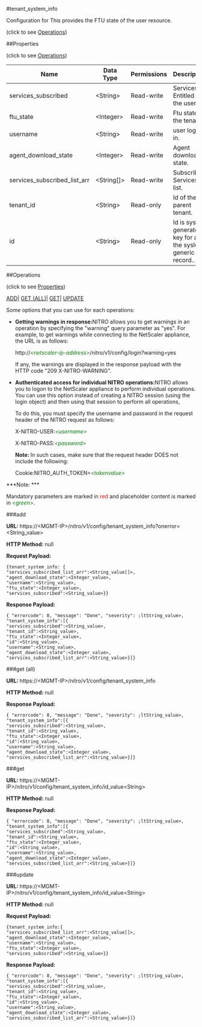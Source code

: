 #tenant_system_info



Configuration for This provides the FTU state of the user resource.

<span>(click to see [Operations](#operations))</span>



##Properties 

<span>(click to see [Operations](#operations))</span>





<table><thead><tr><th>Name</th><th>Data Type</th><th>Permissions</th><th>Description</th></tr></thead><tbody><tr><td>services_subscribed</td><td>&lt;String></td><td>Read-write</td><td>Services Entitled By the user.</td></tr><tr><td>ftu_state</td><td>&lt;Integer></td><td>Read-write</td><td>Ftu state of the tenant.</td></tr><tr><td>username</td><td>&lt;String></td><td>Read-write</td><td>user logged in.</td></tr><tr><td>agent_download_state</td><td>&lt;Integer></td><td>Read-write</td><td>Agent download state.</td></tr><tr><td>services_subscribed_list_arr</td><td>&lt;String[]></td><td>Read-write</td><td>Subscribed Services list.</td></tr><tr><td>tenant_id</td><td>&lt;String></td><td>Read-only</td><td>Id of the parent tenant.</td></tr><tr><td>id</td><td>&lt;String></td><td>Read-only</td><td>Id is system generated key for all the syslog generic record..</td></tr></tbody></table>

##Operations 

<span>(click to see [Properties](#properties))</span>





[ADD](#add)| [GET (ALL)](#get-all)| [GET](#get)| [UPDATE](#update)





Some options that you can use for each operations:

<ul><li><p><b>Getting warnings in response:</b>NITRO allows you to get warnings in an operation by specifying the "warning" query parameter as "yes". For example, to get warnings while connecting to the NetScaler appliance, the URL is as follows:</p><p>http://<span style="color:green;font-style:italic;">&lt;netscaler-ip-address&gt;</span>/nitro/v1/config/login?warning=yes</p><p>If any, the warnings are displayed in the response payload with the HTTP code "209 X-NITRO-WARNING".</p></li><li><p><b>Authenticated access for individual NITRO operations:</b>NITRO allows you to logon to the NetScaler appliance to perform individual operations. You can use this option instead of creating a NITRO session (using the login object) and then using that session to perform all operations,</p><p>To do this, you must specify the username and password in the request header of the NITRO request as follows:</p><p>X-NITRO-USER:<span style="color:green;font-style:italic;">&lt;username&gt;</span></p><p>X-NITRO-PASS:<span style="color:green;font-style:italic;">&lt;password&gt;</span></p><p><b>Note: </b>In such cases, make sure that the request header DOES not include the following:</p><p>Cookie:NITRO_AUTH_TOKEN=<span style="color:green;font-style:italic;">&lt;tokenvalue&gt;</span></p></li></ul>







***Note: *** 

Mandatory parameters are marked in <span style="color:#FF0000;">red</span> and placeholder content is marked in <span style="color:green;font-style:italic">&lt;green&gt;</span>.



###add







<b>URL: </b>https://&lt;MGMT-IP&gt;/nitro/v1/config/tenant_system_info?onerror=&lt;String_value&gt;

<b>HTTP Method: </b>null

<b>Request Payload: </b>
```
{tenant_system_info: {
"services_subscribed_list_arr":<String_value[]>,
"agent_download_state":<Integer_value>,
"username":<String_value>,
"ftu_state":<Integer_value>,
"services_subscribed":<String_value>}}
```

<b>Response Payload: </b>
```
{ "errorcode": 0, "message": "Done", "severity": ;ltString_value>, "tenant_system_info":[{
"services_subscribed":<String_value>,
"tenant_id":<String_value>,
"ftu_state":<Integer_value>,
"id":<String_value>,
"username":<String_value>,
"agent_download_state":<Integer_value>,
"services_subscribed_list_arr":<String_value>}]}
```







###get (all)







<b>URL: </b>https://&lt;MGMT-IP&gt;/nitro/v1/config/tenant_system_info

<b>HTTP Method: </b>null

<b>Response Payload: </b>
```
{ "errorcode": 0, "message": "Done", "severity": ;ltString_value>, "tenant_system_info":[{
"services_subscribed":<String_value>,
"tenant_id":<String_value>,
"ftu_state":<Integer_value>,
"id":<String_value>,
"username":<String_value>,
"agent_download_state":<Integer_value>,
"services_subscribed_list_arr":<String_value>}]}
```







###get







<b>URL: </b>https://&lt;MGMT-IP&gt;/nitro/v1/config/tenant_system_info/id_value&lt;String&gt;

<b>HTTP Method: </b>null

<b>Response Payload: </b>
```
{ "errorcode": 0, "message": "Done", "severity": ;ltString_value>, "tenant_system_info":[{
"services_subscribed":<String_value>,
"tenant_id":<String_value>,
"ftu_state":<Integer_value>,
"id":<String_value>,
"username":<String_value>,
"agent_download_state":<Integer_value>,
"services_subscribed_list_arr":<String_value>}]}
```







###update







<b>URL: </b>https://&lt;MGMT-IP&gt;/nitro/v1/config/tenant_system_info/id_value&lt;String&gt;

<b>HTTP Method: </b>null

<b>Request Payload: </b>
```
{tenant_system_info:{
"services_subscribed_list_arr":<String_value[]>,
"agent_download_state":<Integer_value>,
"username":<String_value>,
"ftu_state":<Integer_value>,
"services_subscribed":<String_value>}}
```

<b>Response Payload: </b>
```
{ "errorcode": 0, "message": "Done", "severity": ;ltString_value>, "tenant_system_info":[{
"services_subscribed":<String_value>,
"tenant_id":<String_value>,
"ftu_state":<Integer_value>,
"id":<String_value>,
"username":<String_value>,
"agent_download_state":<Integer_value>,
"services_subscribed_list_arr":<String_value>}]}
```








